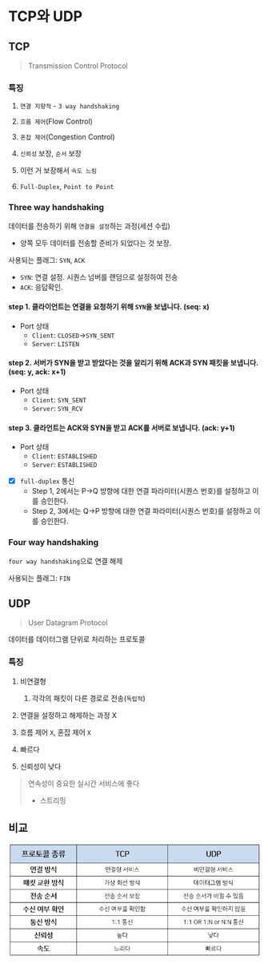 # TCP와 UDP
## TCP
> Transmission Control Protocol
### 특징
1. `연결 지향적` - `3 way handshaking`

2. `흐름 제어`(Flow Control)

3. `혼잡 제어`(Congestion Control)

4. `신뢰성` 보장, `순서` 보장

5. 이런 거 보장해서 `속도 느림`

6. `Full-Duplex`, `Point to Point`

### Three way handshaking
데이터를 전송하기 위해 `연결을 설정`하는 과정(세션 수립)
- 양쪽 모두 데이터를 전송할 준비가 되었다는 것 보장. 


사용되는 플래그: `SYN`, `ACK`
- `SYN`: 연결 설정. 시퀀스 넘버를 랜덤으로 설정하여 전송
- `ACK`: 응답확인. 

#### step 1. 클라이언트는 연결을 요청하기 위해 `SYN`을 보냅니다. (seq: x)
   - Port 상태
     - `Client`: `CLOSED`->`SYN_SENT`
     - `Server`: `LISTEN`

#### step 2. 서버가 SYN을 받고 받았다는 것을 알리기 위해 ACK과 SYN 패킷을 보냅니다. (seq: y, ack: x+1)
   - Port 상태
     - `Client`: `SYN_SENT`
     - `Server`: `SYN_RCV`

#### step 3. 클라언트는 ACK와 SYN을 받고 ACK를 서버로 보냅니다. (ack: y+1)
  - Port 상태
     - `Client`: `ESTABLISHED`
     - `Server`: `ESTABLISHED`

- [X] `full-duplex` 통신
  - Step 1, 2에서는 P→Q 방향에 대한 연결 파라미터(시퀀스 번호)를 설정하고 이를 승인한다.
  - Step 2, 3에서는 Q→P 방향에 대한 연결 파라미터(시퀀스 번호)를 설정하고 이를 승인한다.

### Four way handshaking
`four way handshaking`으로 연결 해제

사용되는 플래그: `FIN`


## UDP
> User Datagram Protocol

데이터를 데이터그램 단위로 처리하는 프로토콜
### 특징
1. 비연결형
   1. 각각의 패킷이 다른 경로로 전송(`독립적`)
   
2. 연결을 설정하고 해제하는 과정 X

3. 흐름 제어 `X`, 혼잡 제어 `X`

4. 빠르다

5. 신뢰성이 낮다

> 연속성이 중요한 실시간 서비스에 좋다
> - 스트리밍

## 비교
![alt text](../resources/network/tcp_udp.png)